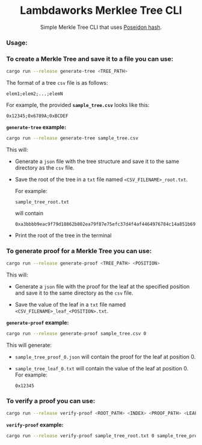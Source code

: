 <div align="center">

# Lambdaworks Merklee Tree CLI

Simple Merkle Tree CLI that uses [Poseidon hash](https://www.poseidon-hash.info/).

</div>

### Usage:

### To create a Merkle Tree and save it to a file you can use:

```bash
cargo run --release generate-tree <TREE_PATH>
```

The format of a tree `csv` file is as follows:
```
elem1;elem2;...;elemN
```
For example, the provided **`sample_tree.csv`** looks like this:
```
0x12345;0x6789A;0xBCDEF
```

**`generate-tree` example:**

```bash
cargo run --release generate-tree sample_tree.csv
```
This will:
- Generate a `json` file with the tree structure and save it to the same directory as the `csv` file.

- Save the root of the tree in a `txt` file named `<CSV_FILENAME>_root.txt`.

    For example:

    ```
    sample_tree_root.txt
    ```
    will contain 
    ```
    0xa3bbbb9eac9f79d18862b802ea79f87e75efc37d4f4af4464976784c14a851b69c09aa04b1e8a8d1eb9825b713dc6ca
    ```


- Print the root of the tree in the terminal


### To generate proof for a Merkle Tree you can use: 

```bash
cargo run --release generate-proof <TREE_PATH> <POSITION>
```
This will:
- Generate a  `json` file with the proof for the leaf at the specified position and save it to the same directory as the `csv` file.

- Save the value of the leaf in a `txt` file named `<CSV_FILENAME>_leaf_<POSITION>.txt`.


**`generate-proof` example:**

```bash
cargo run --release generate-proof sample_tree.csv 0
```
This will generate:

- `sample_tree_proof_0.json` will contain the proof for the leaf at position 0.

- `sample_tree_leaf_0.txt` will contain the value of the leaf at position 0. For example:
    ```
    0x12345
    ```

### To verify a proof you can use:

```bash
cargo run --release verify-proof <ROOT_PATH> <INDEX> <PROOF_PATH> <LEAF_PATH>
```


**`verify-proof` example:**

```bash
cargo run --release verify-proof sample_tree_root.txt 0 sample_tree_proof_0.json sample_tree_leaf_0.txt
```
